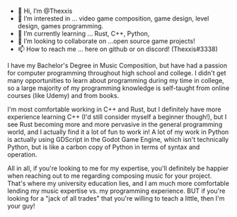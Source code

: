 - 👋 Hi, I’m @Thexxis
- 👀 I’m interested in ... video game composition, game design, level design, games programming.
- 🌱 I’m currently learning ... Rust, C++, Python,
- 💞️ I’m looking to collaborate on ...open source game projects!
- 📫 How to reach me ... here on github or on discord! (Thexxis#3338)

I have my Bachelor's Degree in Music Composition, but have had a passion for computer programming throughout high school
and college. I didn't get many opportunities to learn about programming during my time in college, so a large majority of
my programming knowledge is self-taught from online courses (like Udemy) and from books.

I'm most comfortable working in C++ and Rust, but I definitely have more experience learning C++ (I'd still consider myself
a beginner though!), but I see Rust becoming more and more pervasive in the general programming world, and I actually find
it a lot of fun to work in! A lot of my work in Python is actually using GDScript in the Godot Game Engine, which isn't
technically Python, but is like a carbon copy of Python in terms of syntax and operation.

All in all, if you're looking to me for my expertise, you'll definitely be happier when reaching out to me regarding 
composing music for your project. That's where my university education lies, and I am much more comfortable lending my music
expertise vs. my programming experience. BUT if you're looking for a "jack of all trades" that you're willing to teach a little,
then I'm your guy!
